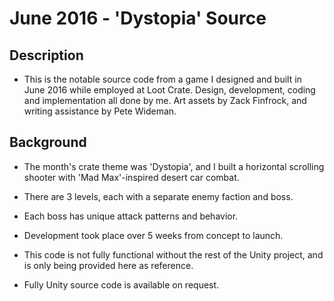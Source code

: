 # June 2016 - 'Dystopia' Source

## Description
- This is the notable source code from a game I designed and built in June 2016 while employed at Loot Crate. Design, development, coding and implementation all done by me. Art assets by Zack Finfrock, and writing assistance by Pete Wideman.

## Background
- The month's crate theme was 'Dystopia', and I built a horizontal scrolling shooter with 'Mad Max'-inspired desert car combat.

- There are 3 levels, each with a separate enemy faction and boss. 

- Each boss has unique attack patterns and behavior.

- Development took place over 5 weeks from concept to launch.

- This code is not fully functional without the rest of the Unity project, and is only being provided here as reference.

- Fully Unity source code is available on request.